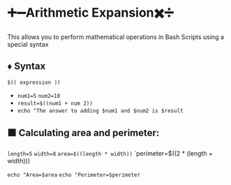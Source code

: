 # ➕➖Arithmetic Expansion✖️➗  

This allows you to perform mathematical operations in Bash Scripts using a special syntax

## ♦️ Syntax
`$(( expression ))`

- `num1=5` `num2=10`
- `result=$((num1 + num 2))`
- `echo "The answer to adding $num1 and $num2 is $result`

## ⬛ Calculating area and perimeter:

`length=5`
`width=8`
`area=$((length * width))`
`perimeter=$((2 * (length + width)))

`echo "Area=$area`
`echo "Perimeter=$perimeter`


